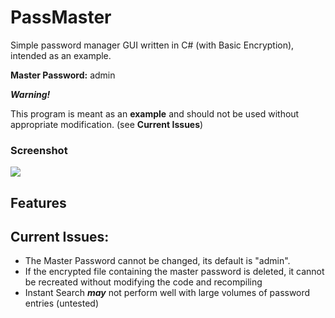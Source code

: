 # PassMaster
Simple password manager GUI written in C# (with Basic Encryption), intended as an example.

**Master Password:**  admin

***Warning!*** 

This program is meant as an **example** and should not be used without appropriate modification. (see **Current Issues**)

### Screenshot
![](https://i.imgur.com/aBiK2GX.png)


## Features


## Current Issues:
- The Master Password cannot be changed, its default is "admin".
- If the encrypted file containing the master password is deleted, it cannot be recreated without modifying the code and recompiling
- Instant Search ***may*** not perform well with large volumes of password entries (untested)
